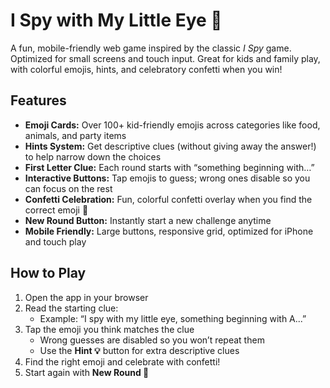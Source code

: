 # I Spy with My Little Eye 👀

A fun, mobile-friendly web game inspired by the classic *I Spy* game. Optimized for small screens and touch input. Great for kids and family play, with colorful emojis, hints, and celebratory confetti when you win!

## Features

- **Emoji Cards:** Over 100+ kid-friendly emojis across categories like food, animals, and party items  
- **Hints System:** Get descriptive clues (without giving away the answer!) to help narrow down the choices  
- **First Letter Clue:** Each round starts with “something beginning with…”  
- **Interactive Buttons:** Tap emojis to guess; wrong ones disable so you can focus on the rest  
- **Confetti Celebration:** Fun, colorful confetti overlay when you find the correct emoji 🎉  
- **New Round Button:** Instantly start a new challenge anytime  
- **Mobile Friendly:** Large buttons, responsive grid, optimized for iPhone and touch play  

## How to Play

1. Open the app in your browser  
2. Read the starting clue:  
   - Example: “I spy with my little eye, something beginning with A...”  
3. Tap the emoji you think matches the clue  
   - Wrong guesses are disabled so you won’t repeat them  
   - Use the **Hint 💡** button for extra descriptive clues  
4. Find the right emoji and celebrate with confetti!  
5. Start again with **New Round 🔄**  
